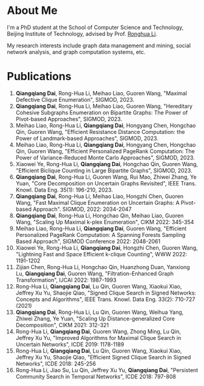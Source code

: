 ---
---

# About Me

I'm a PhD student at the School of Computer Science and Technology, Beijing Institute of Technology, advised by Prof. [Ronghua Li](https://ronghuali.github.io). 

My research interests include graph data management and mining, social network analysis, and graph computation systems, etc.

# Publications

1. **Qiangqiang Dai**, Rong-Hua Li, Meihao Liao, Guoren Wang, "Maximal Defective Clique Enumeration", SIGMOD, 2023.
2. **Qiangqiang Dai**, Rong-Hua Li, Meihao Liao, Guoren Wang, "Hereditary Cohesive Subgraphs Enumeration on Bipartite Graphs: The Power of Pivot-based Approaches", SIGMOD, 2023.
4. Meihao Liao, Rong-Hua Li, **Qiangqiang Dai**, Hongyang Chen, Hongchao Qin, Guoren Wang, "Efficient Resistance Distance Computation: the Power of Landmark-based Approaches", SIGMOD, 2023.
5. Meihao Liao, Rong-Hua Li, **Qiangqiang Dai**, Hongyang Chen, Hongchao Qin, Guoren Wang, "Efficient Personalized PageRank Computation: The Power of Variance-Reduced Monte Carlo Approaches", SIGMOD, 2023.
6. Xiaowei Ye, Rong-Hua Li, **Qiangqiang Dai**, Hongchao Qin, Guoren Wang, "Efficient Biclique Counting in Large Bipartite Graphs", SIGMOD, 2023. 
3. **Qiangqiang Dai**, Rong-Hua Li, Guoren Wang, Rui Mao, Zhiwei Zhang, Ye Yuan, "Core Decomposition on Uncertain Graphs Revisited", IEEE Trans. Knowl. Data Eng. 35(1): 196-210, 2023.
5. **Qiangqiang Dai**, Rong-Hua Li, Meihao Liao, Hongzhi Chen, Guoren Wang, "Fast Maximal Clique Enumeration on Uncertain Graphs: A Pivot-based Approach". SIGMOD, 2022: 2034-2047
6. **Qiangqiang Dai**, Rong-Hua Li, Hongchao Qin, Meihao Liao, Guoren Wang, "Scaling Up Maximal k-plex Enumeration", CIKM 2022: 345-354 
7. Meihao Liao, Rong-Hua Li, **Qiangqiang Dai**, Guoren Wang, "Efficient Personalized PageRank Computation: A Spanning Forests Sampling Based Approach", SIGMOD Conference 2022: 2048-2061 
8. Xiaowei Ye, Rong-Hua Li, **Qiangqiang Dai**, Hongzhi Chen, Guoren Wang, "Lightning Fast and Space Efficient k-clique Counting", WWW 2022: 1191-1202
9. Zijian Chen, Rong-Hua Li, Hongchao Qin, Huanzhong Duan, Yanxiong Lu, **Qiangqiang Dai**, Guoren Wang, "Filtration-Enhanced Graph Transformation", IJCAI 2022: 1987-1993
10. Rong-Hua Li, **Qiangqiang Dai**, Lu Qin, Guoren Wang, Xiaokui Xiao, Jeffrey Xu Yu, Shaojie Qiao, "Signed Clique Search in Signed Networks: Concepts and Algorithms", IEEE Trans. Knowl. Data Eng. 33(2): 710-727 (2021)
11. **Qiangqiang Dai**, Rong-Hua Li, Lu Qin, Guoren Wang, Weihua Yang, Zhiwei Zhang, Ye Yuan, "Scaling Up Distance-generalized Core Decomposition", CIKM 2021: 312-321
12. Rong-Hua Li, **Qiangqiang Dai**, Guoren Wang, Zhong Ming, Lu Qin, Jeffrey Xu Yu, "Improved Algorithms for Maximal Clique Search in Uncertain Networks", ICDE 2019: 1178-1189
13. Rong-Hua Li, **Qiangqiang Dai**, Lu Qin, Guoren Wang, Xiaokui Xiao, Jeffrey Xu Yu, Shaojie Qiao, "Efficient Signed Clique Search in Signed Networks", ICDE 2018: 245-256 
14. Rong-Hua Li, Jiao Su, Lu Qin, Jeffrey Xu Yu, **Qiangqiang Dai**, "Persistent Community Search in Temporal Networks", ICDE 2018: 797-808

 

<!--
I'm currently a DevOps Engineer at [Scaleway](https://www.scaleway.com) in
Paris, France since March 2023.

Before that, I worked at Cisco from 2019 to 2023 as a Network Engineer on
scalable end-to-end encryption solutions for real-time communications.

I graduated from [Imperial
College](https://www.imperial.ac.uk/study/pg/computing/secure-software-systems/)
of a MSc in Computing Security and Reliability in 2019 and from [Telecom
Paris](https://www.telecom-paris.fr/en/home) of a *Diplôme d’ingénieur* (MSc in
Engineering) in 2020.

## Pages
* [Resume]({% link assets/docs/resume.en.pdf %})
* [Projects]({% link projects.md %})
* [Lecture Notes]({% link lecture-notes.md %})

{{< figure class="avatar" src="/avatar.jpg" >}}

Xiaozhe Yao is a first-year doctoral student advised by [Prof. Dr. Ce Zhang](https://zhangce.github.io/) at [DS3Lab](https://ds3lab.com), [Systems Group](https://systems.ethz.ch/), [Department of Computer Science](https://inf.ethz.ch/), [ETH Zurich](https://ethz.ch). He is also a research consultant at [Together](https://together.xyz) in his spare time. With interests spanning from MLOps to Data-Centric Systems, his dream is to democratize machine learning and make it accessible to a wider range of audience.

Prior to ETH Zurich, Xiaozhe Yao gained his Master's degree at the [University of Zurich](https://uzh.ch) in Data Science, advised by Prof. Dr. [Michael Böhlen](https://www.ifi.uzh.ch/en/dbtg/Staff/Boehlen.html) and [Qing Chen](https://qingchen3.github.io/). Before that, he completed his Bachelor’s study at [Shenzhen University](https://szu.edu.cn) in Computer Science, advised by Prof. Dr. [Shiqi Yu](http://yushiqi.cn/). He interned at [Shenzhen Institute of Advanced Technology](https://siat.ac.cn) in 2016 as a data scientist.

Between 2021 and 2022, he worked on the [project AID](https://aid.autoai.org) as an Innovator Fellow at the [Library Lab](https://www.librarylab.ethz.ch/), ETH Zurich. The objective of AID is to support the application of machine learning algorithms by imitating a real library. It provides a unified programming interface to access and manage machine learning models, a digital library for searching, filtering and inspecting machine learning models.

## Publications

In inverse chronological order:

1. Mazumder, Mark, Colby Banbury, **Xiaozhe Yao**, Bojan Karlaš, William Gaviria Rojas, Sudnya Diamos, Greg Diamos, et al. "[DataPerf: Benchmarks for Data-Centric AI Development](http://arxiv.org/abs/2207.10062)". [ICML workshop (Benchmarking Data for Data-Centric AI)](https://sites.google.com/view/dataperf2022).
2. Cedric Renggli, **Xiaozhe Yao**, Luka Kolar, Luka Rimanic, Ana Klimovic, Ce Zhang. "[SHiFT: An Efficient, Flexible Search Engine for Transfer Learning](https://arxiv.org/abs/2204.01457)". To appear in International Conference on Very Large Data Bases ([VLDB 2023](https://vldb.org/2023/)).
3. **Yao, Xiaozhe**. "MLPM: Machine Learning Package Manager" Workshop on MLOps, MLSys, *2020*.
4. Chen, Yingying, and **Xiaozhe Yao**. "CVTron Web: A Versatile Framework for Online Computer Vision Services" World Congress on Services. Springer, Cham, *2018*.
5. **Yao, Xiaozhe**, et al. "Face Based Advertisement Recommendation with Deep Learning: A Case Study" International Conference on Smart Computing and Communication. Springer, Cham, *2017*.

## Technical Reports

In inverse chronological order:

1. **Yao, Xiaozhe**, Neeraj Kumar and Nivedita Nivedita. [Slides](https://mfr.de-1.osf.io/render?url=https://osf.io/m2sj6/?direct%26mode=render%26action=download%26mode=render)/[Implementing learned indexes on 1 and 2 dimensional data](https://mfr.de-1.osf.io/render?url=https://osf.io/2cerk/?direct%26mode=render%26action=download%26mode=render) (*Master Project 2021*).
2. **Yao, Xiaozhe**. [ModelDB: Machine Learning Model Management](https://mfr.de-1.osf.io/render?url=https://osf.io/8sehj/?direct%26mode=render%26action=download%26mode=render) (*2020*).
3. **Yao, Xiaozhe**. [Implementation of Naive Bayes Classifier](https://mfr.de-1.osf.io/render?url=https://osf.io/ws4ev/?direct%26mode=render%26action=download%26mode=render) (*2020*).
4. **Yao, Xiaozhe**. [Implementing Deconvolution to Visualize and Understand Convolutional Neural Networks](https://mfr.de-1.osf.io/render?url=https://osf.io/hbryd/?direct%26mode=render%26action=download%26mode=render), supervised by Prof. Dr. Michael Böhlen and Qing Chen (*2020*).
5. Chen, Yingying, and **Xiaozhe Yao**. [Knowledge Graph Embedding and OpenKE](https://mfr.de-1.osf.io/render?url=https://osf.io/byhvc/?action=download%26mode=render) (*2019*).
6. Chen, Yingying, Weijie Niu and **Xiaozhe Yao**. [Diversity in Open Source Software Community and its Impact on Software Quality](https://mfr.de-1.osf.io/render?url=https://osf.io/kg3hn/?action=download%26mode=render) (*2019*).

## Theses

1. Master Thesis: [Implementation of Learned Cardinality Estimation in Database Contexts](https://www.merlin.uzh.ch/publication/show/22306), supervised by [Prof. Dr. Michael H. Bohlen, Prof. Dr. Anton Dignös, Qing Chen](https://www.ifi.uzh.ch/en/dbtg.html).
2. Bachelor Thesis: [Face Detection with Multi-Block Local Binary Pattern in OpenCV](https://mfr.de-1.osf.io/render?url=https://osf.io/kme5n/?direct%26mode=render%26action=download%26mode=render), supervised by [Prof. Dr. Shiqi Yu](https://faculty.sustech.edu.cn/yusq/en/).

## Work Experiences

* **Innovation Fellow** at the [Library Lab, ETH Zürich](https://librarylab.ethz.ch). *June 2021 - Feb 2022*.
* **Visiting Student** at the Computer Vision Lab, Shenzhen University.
* **Engineer and Associate Founder** at AICAMP.co.,LTD. *May 2018*
* **Data Scientist (Intern)** at the Shenzhen Institute of Advanced Technology, Chinese Academy of Sciences. *March 2016 - March 2017*.

## Education

* **Master of Data Science** (with a minor in Informatics), summa cum laude, at the Institut für Informatik, Universität Zürich. *Sept 2019 to April 2022*
* **Bachelor in Computer Science** at the College of Computer Science and Software Engineering, Shenzhen University, with an honour in high-performance computing. *Sept 13 to June 2017*.

## Teaching

I served as the teaching assistant at both Shenzhen University and Universität Zürich, for the following courses: 

* Informatics II: Data Structures and Algorithms. Universität Zürich. *Spring 2022*. [Cheatsheet](https://xzyaoi.github.io/uzh-info2-cheatsheet/).
* Foundations of Data Science. Universität Zürich. *Fall 2021*.
* Informatics II: Data Structures and Algorithms. Universität Zürich. *Spring 2021*. [Cheatsheet](https://xzyaoi.github.io/uzh-info2-cheatsheet/).
* Informatics I: Introduction to Programming. Universität Zürich. *Fall 2020*.
* Professional English for Computer Science. Shenzhen University. *Spring 2019*.
* Web Programming (Java Web). Shenzhen University. *2016*.
* Web Programming (Android). Shenzhen University. *2015*.
* Data Structures and Algorithms. Shenzhen University. *2014*.

## Talks

If you are interested in the slides of the following talks, please contact me.

* *Techno Hour: Learned Cardinality Estimation in Database Systems* at SAP, hosted by Thomas Zurek. *5, April 2022*.
* *Tech Talk: AID - Towards Findable, Accessible and Usable AI* at ETH Library, hosted by Koesling Sven. *15, Feb 2022*.

## Entrepreneurship Experience

* Co-funded Zhitan Technology under the support from Shenzhen Institute of Advanced Technology. Our goal is to create an algorithm (along with mobile application) that could learn and recommend prefered food combinations to users.
* Co-funded AICAMP under the support from Cyberport.
* Entrepreneurship and Innovation Training Programme, California State University, Long Beach.

## Awards, Scholarships and Projects Grants.

* Cyberport Incubation Programme (500K HKD). Hong Kong. *2016*.
* Excellent Youth Entrepreneur of Nanshan District, Shenzhen. *2017*.
* Loongson Scholarship. *2015*.
* Individual Makers Fund, Shenzhen Science and Technology Committee. (100K CNY) *2016*.
* Cyberport Creative Micro Fund. Hong Kong. (100K HKD) *2016*.
* Top Academic Scholarship and several university-wide scholarships during *2013~2017*.

## Community Service

* Representative of ETH Zurich at [MLCommons DataPerf](https://dataperf.org)
* Photographer, IAPR TC4 Winter School on Biometrics, Shenzhen. *13-17 Jan 2019*

-->

